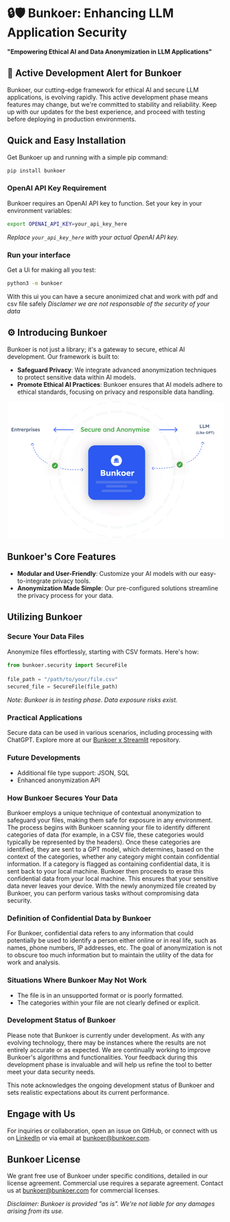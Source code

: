 
# 🔒🛡️ Bunkoer: Enhancing LLM Application Security

**"Empowering Ethical AI and Data Anonymization in LLM Applications"**

## 🚧 Active Development Alert for Bunkoer

Bunkoer, our cutting-edge framework for ethical AI and secure LLM applications, is evolving rapidly. This active development phase means features may change, but we're committed to stability and reliability. Keep up with our updates for the best experience, and proceed with testing before deploying in production environments.

## Quick and Easy Installation

Get Bunkoer up and running with a simple pip command:

```bash
pip install bunkoer
```

### OpenAI API Key Requirement

Bunkoer requires an OpenAI API key to function. Set your key in your environment variables:

```bash
export OPENAI_API_KEY=your_api_key_here
```
*Replace `your_api_key_here` with your actual OpenAI API key.*

### Run your interface

Get a Ui for making all you test:

```bash
python3 -m bunkoer
```
With this ui you can have a secure anonimized chat and work with pdf and csv file safely
*Disclamer we are not responsable of the security of your data*

## ⚙️ Introducing Bunkoer

Bunkoer is not just a library; it's a gateway to secure, ethical AI development. Our framework is built to:

- **Safeguard Privacy**: We integrate advanced anonymization techniques to protect sensitive data within AI models.
- **Promote Ethical AI Practices**: Bunkoer ensures that AI models adhere to ethical standards, focusing on privacy and responsible data handling.

![Bunkoer's Working Schema](images/schema.png)

## Bunkoer's Core Features

- **Modular and User-Friendly**: Customize your AI models with our easy-to-integrate privacy tools.
- **Anonymization Made Simple**: Our pre-configured solutions streamline the privacy process for your data.

## Utilizing Bunkoer

### Secure Your Data Files

Anonymize files effortlessly, starting with CSV formats. Here's how:

```python
from bunkoer.security import SecureFile 

file_path = "/path/to/your/file.csv"
secured_file = SecureFile(file_path)
```

*Note: Bunkoer is in testing phase. Data exposure risks exist.*

### Practical Applications

Secure data can be used in various scenarios, including processing with ChatGPT. Explore more at our [Bunkoer x Streamlit](https://github.com/Bunkoer/bunkoer-x-streamlit) repository.

### Future Developments

- Additional file type support: JSON, SQL
- Enhanced anonymization API


### How Bunkoer Secures Your Data
Bunkoer employs a unique technique of contextual anonymization to safeguard your files, making them safe for exposure in any environment. The process begins with Bunkoer scanning your file to identify different categories of data (for example, in a CSV file, these categories would typically be represented by the headers). Once these categories are identified, they are sent to a GPT model, which determines, based on the context of the categories, whether any category might contain confidential information. If a category is flagged as containing confidential data, it is sent back to your local machine. Bunkoer then proceeds to erase this confidential data from your local machine. This ensures that your sensitive data never leaves your device. With the newly anonymized file created by Bunkoer, you can perform various tasks without compromising data security.

### Definition of Confidential Data by Bunkoer
For Bunkoer, confidential data refers to any information that could potentially be used to identify a person either online or in real life, such as names, phone numbers, IP addresses, etc. The goal of anonymization is not to obscure too much information but to maintain the utility of the data for work and analysis.

### Situations Where Bunkoer May Not Work
- The file is in an unsupported format or is poorly formatted.
- The categories within your file are not clearly defined or explicit.

### Development Status of Bunkoer

Please note that Bunkoer is currently under development. As with any evolving technology, there may be instances where the results are not entirely accurate or as expected. We are continually working to improve Bunkoer's algorithms and functionalities. Your feedback during this development phase is invaluable and will help us refine the tool to better meet your data security needs.

This note acknowledges the ongoing development status of Bunkoer and sets realistic expectations about its current performance.

## Engage with Us

For inquiries or collaboration, open an issue on GitHub, or connect with us on [LinkedIn](https://www.linkedin.com/company/bunkoer/) or via email at bunkoer@bunkoer.com.

## Bunkoer License

We grant free use of Bunkoer under specific conditions, detailed in our license agreement. Commercial use requires a separate agreement. Contact us at bunkoer@bunkoer.com for commercial licenses.

*Disclaimer: Bunkoer is provided "as is". We're not liable for any damages arising from its use.*
